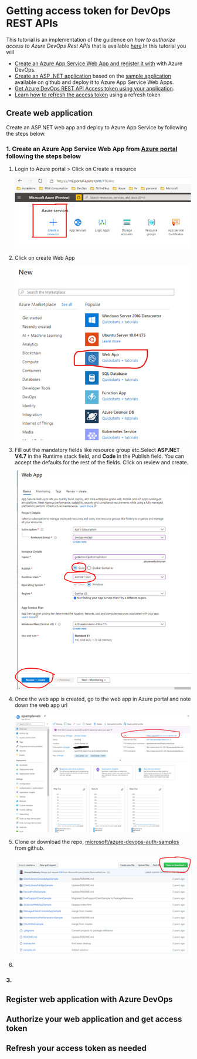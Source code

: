 # Getting access token for DevOps REST APIs

This tutorial is an implementation of the guidence on _how to authorize access to Azure DevOps Rest APIs_ that is available [here][1].In this tutorial you will
- [Create an Azure App Service Web App and register it with](#u1) with Azure DevOps. 
- [Create an ASP .NET application](#u2) based on the [sample application][2] available on github and deploy it to Azure App Service Web Apps.
- [Get Azure DevOps REST API Access token using your application](#u3). 
- [Learn how to refresh the access token](#u4) using a refresh token

## <a name="u1"> Create web application

Create an ASP.NET web app and deploy to Azure App Service by following the steps below.

### 1. Create an Azure App Service Web App from [Azure portal][4] following the steps below  

   1. Login to Azure portal > Click on Create a resource
      
      ![create resource](./images/createresource.png)  
      
   2. Click on create Web App
      
      ![create web app](./images/webapp.png)  
      
   3. Fill out the mandatory fields like resource group etc.Select **ASP.NET V4.7** in the Runtime stack field, and **Code** in the
   Publish field. You can accept the defaults for the rest of the fields. Click on review and create.  
   
       ![create web app](./images/createWebApp.png)  
       
   4. Once the web app is created, go to the web app in Azure portal and note down the web app url  
      
       ![web app home](./images/WebAppHome.png)  
   
    
   5. Clone or download the repo, [microsoft/azure-devops-auth-samples][3] from github.  

       ![clone repo](./images/clone-repo.PNG)
   6. 
  

### 3.


## <a name="u2">  Register web application with Azure DevOps


## <a name="u3">  Authorize your web application and get access token


## <a name="u4">  Refresh your access token as needed














[1]:https://docs.microsoft.com/en-us/azure/devops/integrate/get-started/authentication/oauth?view=azure-devops&viewFallbackFrom=vsts
[2]:https://github.com/microsoft/azure-devops-auth-samples/tree/master/OAuthWebSample
[3]:https://github.com/microsoft/azure-devops-auth-samples
[4]:https://portal.azure.com
